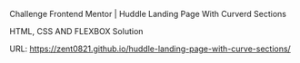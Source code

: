 Challenge Frontend Mentor | Huddle Landing Page With Curverd Sections

HTML, CSS AND FLEXBOX Solution

URL: https://zent0821.github.io/huddle-landing-page-with-curve-sections/
